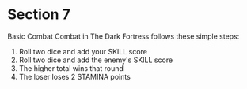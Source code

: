 # Section 7

Basic Combat
Combat in The Dark Fortress follows these simple steps:
1. Roll two dice and add your SKILL score
2. Roll two dice and add the enemy's SKILL score
3. The higher total wins that round
4. The loser loses 2 STAMINA points